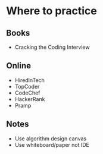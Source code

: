 # __Where to practice__

## Books

* Cracking the Coding Interview

## Online

* HiredInTech
* TopCoder
* CodeChef
* HackerRank
* Pramp

## Notes

* Use algorithm design canvas
* Use whiteboard/paper not IDE
